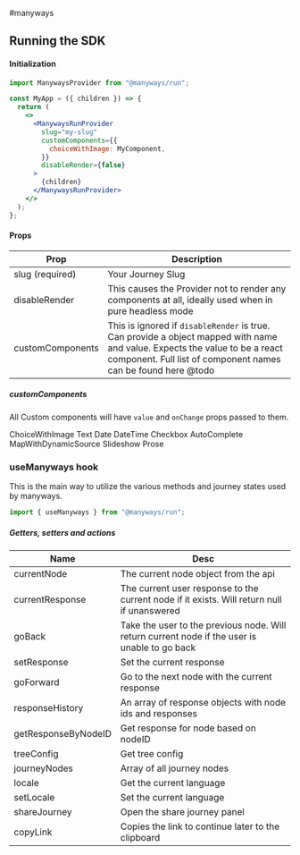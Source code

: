 #manyways

## Running the SDK

#### Initialization

```jsx
import ManywaysProvider from "@manyways/run";

const MyApp = ({ children }) => {
  return (
    <>
      <ManywaysRunProvider
        slug="my-slug"
        customComponents={{
          choiceWithImage: MyComponent,
        }}
        disableRender={false}
      >
        {children}
      </ManywaysRunProvider>
    </>
  );
};
```

#### <ManywaysRunProvider /> Props

| Prop             | Description                                                                                                                                                                                  |
| ---------------- | -------------------------------------------------------------------------------------------------------------------------------------------------------------------------------------------- |
| slug (required)  | Your Journey Slug                                                                                                                                                                            |
| disableRender    | This causes the Provider not to render any components at all, ideally used when in pure headless mode                                                                                        |
| customComponents | This is ignored if `disableRender` is true. Can provide a object mapped with name and value. Expects the value to be a react component. Full list of component names can be found here @todo |

##### customComponents

All Custom components will have `value` and `onChange` props passed to them.

ChoiceWithImage
Text
Date
DateTime
Checkbox
AutoComplete
MapWithDynamicSource
Slideshow
Prose

### useManyways hook

This is the main way to utilize the various methods and journey states used by manyways.

```jsx
import { useManyways } from "@manyways/run";
```

##### Getters, setters and actions

| Name                | Desc                                                                                          |
| ------------------- | --------------------------------------------------------------------------------------------- |
| currentNode         | The current node object from the api                                                          |
| currentResponse     | The current user response to the current node if it exists. Will return null if unanswered    |
| goBack              | Take the user to the previous node. Will return current node if the user is unable to go back |
| setResponse         | Set the current response                                                                      |
| goForward           | Go to the next node with the current response                                                 |
| responseHistory     | An array of response objects with node ids and responses                                      |
| getResponseByNodeID | Get response for node based on nodeID                                                         |
| treeConfig          | Get tree config                                                                               |
| journeyNodes        | Array of all journey nodes                                                                    |
| locale              | Get the current language                                                                      |
| setLocale           | Set the current language                                                                      |
| shareJourney        | Open the share journey panel                                                                  |
| copyLink            | Copies the link to continue later to the clipboard                                            |

